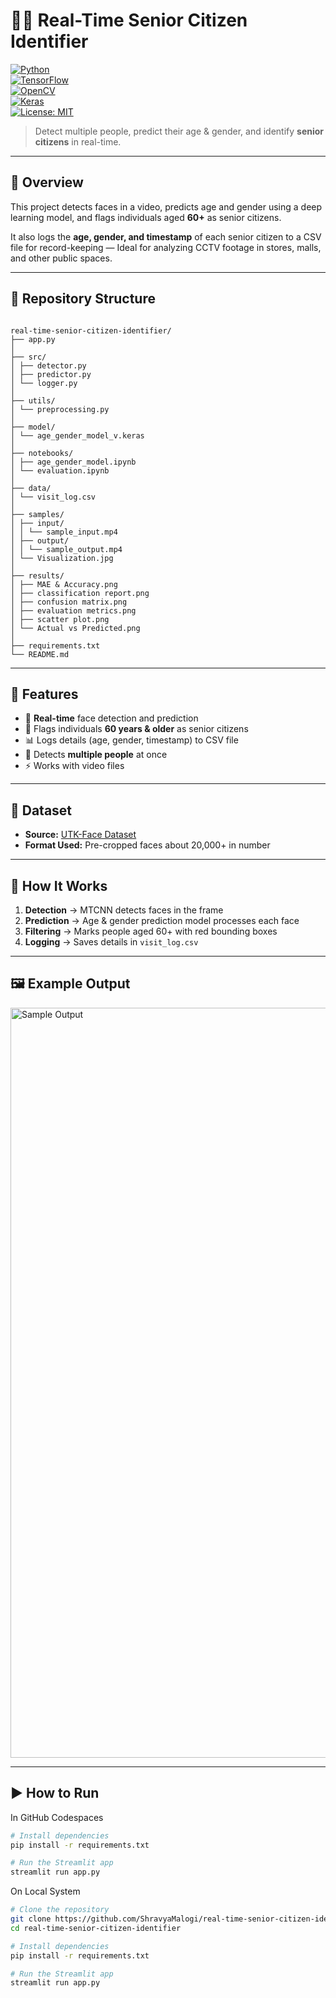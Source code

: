 # 👴👵 Real-Time Senior Citizen Identifier  

[![Python](https://img.shields.io/badge/Python-3.x-blue)](https://www.python.org/)  
[![TensorFlow](https://img.shields.io/badge/TensorFlow-2.x-orange)](https://www.tensorflow.org/)  
[![OpenCV](https://img.shields.io/badge/OpenCV-Computer%20Vision-green)](https://opencv.org/)  
[![Keras](https://img.shields.io/badge/Keras-Deep%20Learning-red)](https://keras.io/)           
[![License: MIT](https://img.shields.io/badge/License-MIT-yellow.svg)](https://opensource.org/licenses/MIT)  

> Detect multiple people, predict their age & gender, and identify **senior citizens** in real-time.  

---

## 📌 Overview  
This project detects faces in a video, predicts age and gender using a deep learning model, and flags individuals aged **60+** as senior citizens.  

It also logs the **age, gender, and timestamp** of each senior citizen to a CSV file for record-keeping — Ideal for analyzing CCTV footage in stores, malls, and other public spaces.

---

## 📂 Repository Structure

```

real-time-senior-citizen-identifier/
├── app.py
│
├── src/
│ ├── detector.py
│ ├── predictor.py
│ └── logger.py
│
├── utils/
│ └── preprocessing.py
│
├── model/
│ └── age_gender_model_v.keras
│
├── notebooks/
│ ├── age_gender_model.ipynb
│ └── evaluation.ipynb
│
├── data/
│ └── visit_log.csv
│
├── samples/
│ ├── input/
│ │ └── sample_input.mp4
│ ├── output/
│ │ └── sample_output.mp4
│ └── Visualization.jpg
│
├── results/
│ ├── MAE & Accuracy.png
│ ├── classification report.png
│ ├── confusion matrix.png
│ ├── evaluation metrics.png
│ ├── scatter plot.png
│ └── Actual vs Predicted.png
│
├── requirements.txt
└── README.md

```

---

## 🚀 Features  
- 🎥 **Real-time** face detection and prediction  
- 🧓 Flags individuals **60 years & older** as senior citizens 
- 📊 Logs details (age, gender, timestamp) to CSV file 
- 👥 Detects **multiple people** at once  
- ⚡ Works with video files

---

## 📂 Dataset  
- **Source:** [UTK-Face Dataset](https://www.kaggle.com/datasets/jangedoo/utkface-new)  
- **Format Used:** Pre-cropped faces about 20,000+ in number  

---

## 📜 How It Works  
1. **Detection** → MTCNN detects faces in the frame  
2. **Prediction** → Age & gender prediction model processes each face  
3. **Filtering** → Marks people aged 60+ with red bounding boxes  
4. **Logging** → Saves details in `visit_log.csv`  

---

## 🖼 Example Output  

<img src="/samples/sample_preview.gif" alt="Sample Output" width="1200"/>

---

## ▶️ How to Run

In GitHub Codespaces
```bash
# Install dependencies
pip install -r requirements.txt

# Run the Streamlit app
streamlit run app.py
```

On Local System
```bash
# Clone the repository
git clone https://github.com/ShravyaMalogi/real-time-senior-citizen-identifier.git
cd real-time-senior-citizen-identifier

# Install dependencies
pip install -r requirements.txt

# Run the Streamlit app
streamlit run app.py
